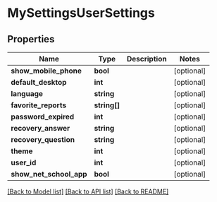 # MySettingsUserSettings

## Properties
Name | Type | Description | Notes
------------ | ------------- | ------------- | -------------
**show_mobile_phone** | **bool** |  | [optional] 
**default_desktop** | **int** |  | [optional] 
**language** | **string** |  | [optional] 
**favorite_reports** | **string[]** |  | [optional] 
**password_expired** | **int** |  | [optional] 
**recovery_answer** | **string** |  | [optional] 
**recovery_question** | **string** |  | [optional] 
**theme** | **int** |  | [optional] 
**user_id** | **int** |  | [optional] 
**show_net_school_app** | **bool** |  | [optional] 

[[Back to Model list]](../../README.md#documentation-for-models) [[Back to API list]](../../README.md#documentation-for-api-endpoints) [[Back to README]](../../README.md)


